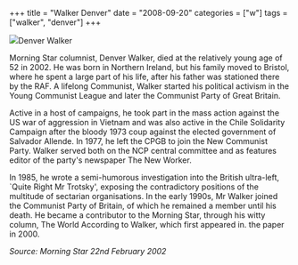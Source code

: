 +++
title = "Walker Denver"
date = "2008-09-20"
categories = ["w"]
tags = ["walker", "denver"]
+++

![](http://79.170.40.183/grahamstevenson.me.uk/images/stories/walker%20denver.jpg)Denver Walker

Morning Star columnist, Denver Walker, died at the relatively young age of 52 in 2002. He was born in Northern Ireland, but his family moved to Bristol, where he spent a large part of his life, after his father was stationed there by the RAF. A lifelong Communist, Walker started his political activism in the Young Communist League and later the Communist Party of Great Britain.

Active in a host of campaigns, he took part in the mass action against the US war of aggression in Vietnam and was also active in the Chile Solidarity Campaign after the bloody 1973 coup against the elected government of Salvador Allende. In 1977, he left the CPGB to join the New Communist Party. Walker served both on the NCP central committee and as features editor of the party's newspaper The New Worker.

In 1985, he wrote a semi-humorous investigation into the British ultra-left, \`Quite Right Mr Trotsky', exposing the contradictory positions of the multitude of sectarian organisations. In the early 1990s, Mr Walker joined the Communist Party of Britain, of which he remained a member until his death. He became a contributor to the Morning Star, through his witty column, The World According to Walker, which first appeared in. the paper in 2000.

_Source: Morning Star 22nd February 2002_
